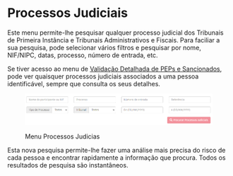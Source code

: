 # Processos Judiciais

Este menu permite-lhe pesquisar qualquer processo judicial dos Tribunais de Primeira Instância e Tribunais Administrativos e Fiscais. Para faciliar a sua pesquisa, pode selecionar vários filtros e pesquisar por nome, NIF/NIPC, datas, processo, número de entrada, etc.

Se tiver acesso ao menu de [Validação Detalhada de PEPs e Sancionados](../validacoes/), pode ver quaisquer processos judiciais associados a uma pessoa identificável, sempre que consulta os seus detalhes.

<figure><img src="../../.gitbook/assets/processos.jpg" alt=""><figcaption><p>Menu Processos Judicias</p></figcaption></figure>

Esta nova pesquisa permite-lhe fazer uma análise mais precisa do risco de cada pessoa e encontrar rapidamente a informação que procura. Todos os resultados de pesquisa são instantâneos.
